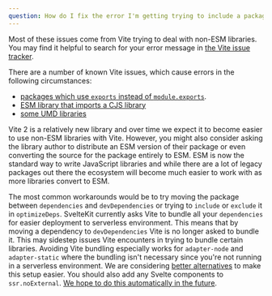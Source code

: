 ```yaml
---
question: How do I fix the error I'm getting trying to include a package?
---
```


Most of these issues come from Vite trying to deal with non-ESM libraries. You may find it helpful to search for your error message in [the Vite issue tracker](https://github.com/vitejs/vite/issues). 

There are a number of known Vite issues, which cause errors in the following circumstances:
- [packages which use `exports` instead of `module.exports`](https://github.com/vitejs/vite/issues/2579).
- [ESM library that imports a CJS library](https://github.com/vitejs/vite/issues/3024)
- [some UMD libraries](https://github.com/vitejs/vite/issues/2679)

Vite 2 is a relatively new library and over time we expect it to become easier to use non-ESM libraries with Vite. However, you might also consider asking the library author to distribute an ESM version of their package or even converting the source for the package entirely to ESM. ESM is now the standard way to write JavaScript libraries and while there are a lot of legacy packages out there the ecosystem will become much easier to work with as more libraries convert to ESM.

The most common workarounds would be to try moving the package between `dependencies` and `devDependencies` or trying to `include` or `exclude` it in `optimizeDeps`. SvelteKit currently asks Vite to bundle all your `dependencies` for easier deployment to serverless environment. This means that by moving a dependency to `devDependencies` Vite is no longer asked to bundle it. This may sidestep issues Vite encounters in trying to bundle certain libraries. Avoiding Vite bundling especially works for `adapter-node` and `adapter-static` where the bundling isn't necessary since you're not running in a serverless environment. We are considering [better alternatives](https://github.com/sveltejs/kit/issues/1016) to make this setup easier. You should also add any Svelte components to `ssr.noExternal`. [We hope to do this automatically in the future](https://github.com/sveltejs/kit/issues/904).
